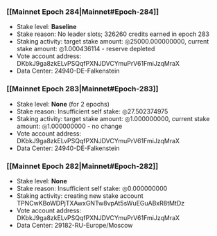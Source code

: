 ### [[Mainnet Epoch 284|Mainnet#Epoch-284]]
* Stake level: **Baseline**
* Stake reason: No leader slots; 326260 credits earned in epoch 283
* Staking activity: target stake amount: ◎25000.000000000, current stake amount: ◎1.000436114 - reserve depleted
* Vote account address: DKbkJ9ga8zkELvPSQqfPXNJDVCYmuPrV61FmiJzqMraX
* Data Center: 24940-DE-Falkenstein
### [[Mainnet Epoch 283|Mainnet#Epoch-283]]
* Stake level: **None** (for 2 epochs)
* Stake reason: Insufficient self stake: ◎27.502374975
* Staking activity: target stake amount: ◎1.000000000, current stake amount: ◎1.000000000 - no change
* Vote account address: DKbkJ9ga8zkELvPSQqfPXNJDVCYmuPrV61FmiJzqMraX
* Data Center: 24940-DE-Falkenstein
### [[Mainnet Epoch 282|Mainnet#Epoch-282]]
* Stake level: **None**
* Stake reason: Insufficient self stake: ◎0.000000000
* Staking activity: creating new stake account TPNCwKBoWDPjTXAwxGNTw8vpAt5sWuEGuABxR8tMtDz
* Vote account address: DKbkJ9ga8zkELvPSQqfPXNJDVCYmuPrV61FmiJzqMraX
* Data Center: 29182-RU-Europe/Moscow